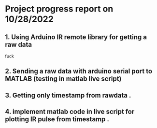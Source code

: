 # Project progress report on 10/28/2022

## 1. Using Arduino IR remote library for getting a raw data 

fuck

## 2. Sending a raw data with arduino serial port to MATLAB  (testing in matlab live script)

## 3. Getting only timestamp from rawdata . 

## 4. implement matlab code in live script for plotting IR pulse from timestamp .
